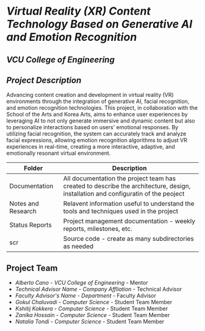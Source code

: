 # *Virtual Reality (XR) Content Technology Based on Generative AI and Emotion Recognition*
## *VCU College of Engineering*

## *Project Description*
Advancing content creation and development in virtual reality (VR) environments through the integration of generative AI, facial recognition, and emotion recognition technologies. This project, in collaboration with the School of the Arts and Korea Arts, aims to enhance user experiences by leveraging AI to not only generate immersive and dynamic content but also to personalize interactions based on users' emotional responses. By utilizing facial recognition, the system can accurately track and analyze facial expressions, allowing emotion recognition algorithms to adjust VR experiences in real-time, creating a more interactive, adaptive, and emotionally resonant virtual environment.

| Folder | Description |
|---|---|
| Documentation |  All documentation the project team has created to describe the architecture, design, installation and configuratin of the peoject |
| Notes and Research | Relavent information useful to understand the tools and techniques used in the project |
| Status Reports | Project management documentation - weekly reports, milestones, etc. |
| scr | Source code - create as many subdirectories as needed |

## Project Team
- *Alberto Cano* - *VCU College of Engineering* - Mentor
- *Technical Advisor Name* - *Company Affliation* - Technical Advisor
- *Faculty Advisor's Name* - *Department* - Faculty Advisor
- *Gokul Chaluvadi* - *Computer Science* - Student Team Member
- *Kshitij Kokkera* - *Computer Science* - Student Team Member
- *Zanika Hossain* - *Computer Science* - Student Team Member
- *Natalia Tondi* - *Computer Science* - Student Team Member
